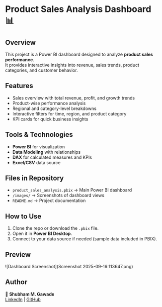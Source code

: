 # Product Sales Analysis Dashboard 📊

## Overview
This project is a Power BI dashboard designed to analyze **product sales performance**.  
It provides interactive insights into revenue, sales trends, product categories, and customer behavior.

## Features
- Sales overview with total revenue, profit, and growth trends
- Product-wise performance analysis
- Regional and category-level breakdowns
- Interactive filters for time, region, and product category
- KPI cards for quick business insights

## Tools & Technologies
- **Power BI** for visualization
- **Data Modeling** with relationships
- **DAX** for calculated measures and KPIs
- **Excel/CSV** data source

## Files in Repository
- `product_sales_analysis.pbix` → Main Power BI dashboard
- `/images/` → Screenshots of dashboard views
- `README.md` → Project documentation

## How to Use
1. Clone the repo or download the `.pbix` file.
2. Open it in **Power BI Desktop**.
3. Connect to your data source if needed (sample data included in PBIX).

## Preview
![Dashboard Screenshot](Screenshot 2025-09-16 113647.png)

## Author
👤 **Shubham M. Gawade**  
[LinkedIn](https://www.linkedin.com/in/shubham-gawadedev/) | [GitHub](https://github.com/shubhamgawade944)
